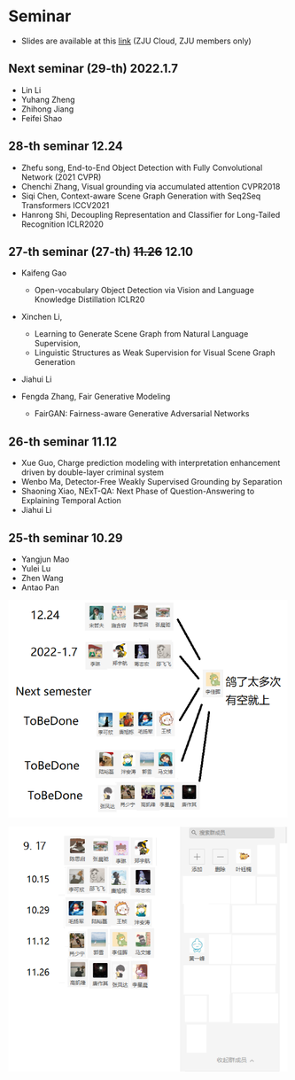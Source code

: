 # Seminar 
- Slides are available at this [link](https://pan.zju.edu.cn/share/a1aa33039d1f4bf04246b3c193) (ZJU Cloud, ZJU members only)  

## Next seminar (29-th) 2022.1.7

- Lin Li
- Yuhang Zheng
- Zhihong Jiang
- Feifei Shao

## 28-th seminar 12.24

- Zhefu song, End-to-End Object Detection with Fully Convolutional Network (2021 CVPR)
- Chenchi Zhang, Visual grounding via accumulated attention CVPR2018
- Siqi Chen, Context-aware Scene Graph Generation with Seq2Seq Transformers  ICCV2021
- Hanrong Shi, Decoupling Representation and Classifier for Long-Tailed Recognition ICLR2020

## 27-th seminar (27-th) ~~11.26~~ 12.10

- Kaifeng Gao
  - Open-vocabulary Object Detection via Vision and Language Knowledge Distillation ICLR20
- Xinchen Li, 
  - Learning to Generate Scene Graph from Natural Language Supervision, 
  - Linguistic Structures as Weak Supervision for Visual Scene Graph Generation

- Jiahui Li
- Fengda Zhang, Fair Generative Modeling
  - FairGAN: Fairness-aware Generative Adversarial Networks

##  26-th seminar  11.12

- Xue Guo,  Charge prediction modeling with interpretation enhancement driven by double-layer criminal system
- Wenbo Ma,  Detector-Free Weakly Supervised Grounding by Separation
- Shaoning Xiao,  NExT-QA: Next Phase of Question-Answering to Explaining Temporal Action
- Jiahui Li


## 25-th seminar 10.29
- Yangjun Mao
- Yulei Lu
- Zhen Wang
- Antao Pan

![pic](pic/论文交流会20211209.png)

![pic](pic/论文交流会20210914.png)


